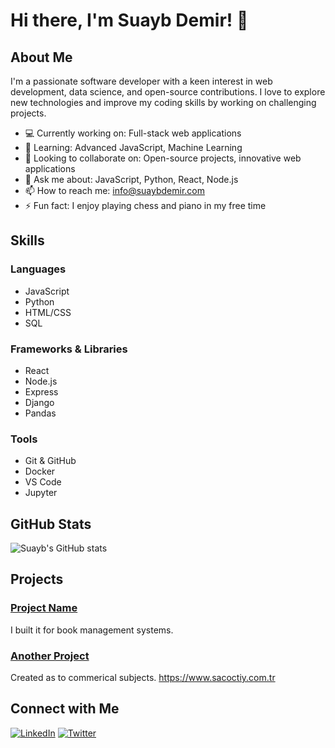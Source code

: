 # Hi there, I'm Suayb Demir! 👋

## About Me

I'm a passionate software developer with a keen interest in web development, data science, and open-source contributions. I love to explore new technologies and improve my coding skills by working on challenging projects.

- 💻 Currently working on: Full-stack web applications
- 🌱 Learning: Advanced JavaScript, Machine Learning
- 👯 Looking to collaborate on: Open-source projects, innovative web applications
- 💬 Ask me about: JavaScript, Python, React, Node.js
- 📫 How to reach me: info@suaybdemir.com
- ⚡ Fun fact: I enjoy playing chess and piano in my free time

## Skills

### Languages
- JavaScript
- Python
- HTML/CSS
- SQL

### Frameworks & Libraries
- React
- Node.js
- Express
- Django
- Pandas

### Tools
- Git & GitHub
- Docker
- VS Code
- Jupyter

## GitHub Stats

![Suayb's GitHub stats](https://github-readme-stats.vercel.app/api?username=suaybdemir&show_icons=true&theme=radical)

## Projects

### [Project Name](https://github.com/suaybdemir/LibraryAPI)
I built it for book management systems.

### [Another Project](https://github.com/suaybdemir/ECommerceApp)
Created as to commerical subjects.
https://www.sacoctiy.com.tr

## Connect with Me

[![LinkedIn](https://img.shields.io/badge/LinkedIn-blue?style=flat&logo=linkedin&labelColor=blue)](https://linkedin.com/in/suaybdemir)
[![Twitter](https://img.shields.io/badge/Twitter-blue?style=flat&logo=twitter&labelColor=blue)](https://twitter.com/suaybdemir)
